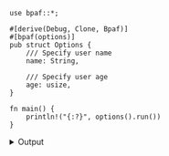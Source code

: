 
```no_run
use bpaf::*;

#[derive(Debug, Clone, Bpaf)]
#[bpaf(options)]
pub struct Options {
    /// Specify user name
    name: String,

    /// Specify user age
    age: usize,
}

fn main() {
    println!("{:?}", options().run())
}
```

<details><summary>Output</summary>


<div class='bpaf-doc'>
$ app --help<br>
<p><b>Usage</b>: <tt><b>app</b></tt> <tt><b>--name</b></tt>=<tt><i>ARG</i></tt> <tt><b>--age</b></tt>=<tt><i>ARG</i></tt></p><p><div>
<b>Available options:</b></div><dl><dt><tt><b>    --name</b></tt>=<tt><i>ARG</i></tt></dt>
<dd>Specify user name</dd>
<dt><tt><b>    --age</b></tt>=<tt><i>ARG</i></tt></dt>
<dd>Specify user age</dd>
<dt><tt><b>-h</b></tt>, <tt><b>--help</b></tt></dt>
<dd>Prints help information</dd>
</dl>
</p>
<style>
div.bpaf-doc {
    padding: 14px;
    background-color:var(--code-block-background-color);
    font-family: "Source Code Pro", monospace;
    margin-bottom: 0.75em;
}
div.bpaf-doc dt { margin-left: 1em; }
div.bpaf-doc dd { margin-left: 3em; }
div.bpaf-doc dl { margin-top: 0; padding-left: 1em; }
div.bpaf-doc  { padding-left: 1em; }
</style>
</div>


`--help` shows arguments as a short name with attached metavariable

Value can be separated from flag by space, `=` sign


<div class='bpaf-doc'>
$ app --name Bob --age 12<br>
Options { name: "Bob", age: 12 }
</div>


<div class='bpaf-doc'>
$ app --name "Bob" --age=12<br>
Options { name: "Bob", age: 12 }
</div>


<div class='bpaf-doc'>
$ app --name=Bob<br>
<b>Error:</b> expected <tt><b>--age</b></tt>=<tt><i>ARG</i></tt>, pass <tt><b>--help</b></tt> for usage information
<style>
div.bpaf-doc {
    padding: 14px;
    background-color:var(--code-block-background-color);
    font-family: "Source Code Pro", monospace;
    margin-bottom: 0.75em;
}
div.bpaf-doc dt { margin-left: 1em; }
div.bpaf-doc dd { margin-left: 3em; }
div.bpaf-doc dl { margin-top: 0; padding-left: 1em; }
div.bpaf-doc  { padding-left: 1em; }
</style>
</div>


<div class='bpaf-doc'>
$ app --name="Bob"<br>
<b>Error:</b> expected <tt><b>--age</b></tt>=<tt><i>ARG</i></tt>, pass <tt><b>--help</b></tt> for usage information
<style>
div.bpaf-doc {
    padding: 14px;
    background-color:var(--code-block-background-color);
    font-family: "Source Code Pro", monospace;
    margin-bottom: 0.75em;
}
div.bpaf-doc dt { margin-left: 1em; }
div.bpaf-doc dd { margin-left: 3em; }
div.bpaf-doc dl { margin-top: 0; padding-left: 1em; }
div.bpaf-doc  { padding-left: 1em; }
</style>
</div>


Or in case of short name - be directly adjacent to it


<div class='bpaf-doc'>
$ app -nBob<br>
<b>Error:</b> expected <tt><b>--name</b></tt>=<tt><i>ARG</i></tt>, got <b>-nBob</b>. Pass <tt><b>--help</b></tt> for usage information
<style>
div.bpaf-doc {
    padding: 14px;
    background-color:var(--code-block-background-color);
    font-family: "Source Code Pro", monospace;
    margin-bottom: 0.75em;
}
div.bpaf-doc dt { margin-left: 1em; }
div.bpaf-doc dd { margin-left: 3em; }
div.bpaf-doc dl { margin-top: 0; padding-left: 1em; }
div.bpaf-doc  { padding-left: 1em; }
</style>
</div>


For long names - this doesn't work since parser can't tell where name
stops and argument begins:


<div class='bpaf-doc'>
$ app --age12<br>
<b>Error:</b> no such flag: <b>--age12</b>, did you mean <tt><b>--age</b></tt>?
<style>
div.bpaf-doc {
    padding: 14px;
    background-color:var(--code-block-background-color);
    font-family: "Source Code Pro", monospace;
    margin-bottom: 0.75em;
}
div.bpaf-doc dt { margin-left: 1em; }
div.bpaf-doc dd { margin-left: 3em; }
div.bpaf-doc dl { margin-top: 0; padding-left: 1em; }
div.bpaf-doc  { padding-left: 1em; }
</style>
</div>


Either way - value is required, passing just the argument name results in parse failure


<div class='bpaf-doc'>
$ app --name<br>
<b>Error:</b> <tt><b>--name</b></tt> requires an argument <tt><i>ARG</i></tt>
<style>
div.bpaf-doc {
    padding: 14px;
    background-color:var(--code-block-background-color);
    font-family: "Source Code Pro", monospace;
    margin-bottom: 0.75em;
}
div.bpaf-doc dt { margin-left: 1em; }
div.bpaf-doc dd { margin-left: 3em; }
div.bpaf-doc dl { margin-top: 0; padding-left: 1em; }
div.bpaf-doc  { padding-left: 1em; }
</style>
</div>

</details>